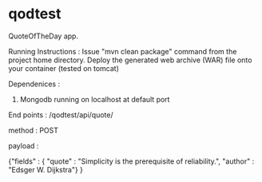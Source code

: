 # qodtest
QuoteOfTheDay app.

Running Instructions :
  Issue "mvn clean package" command from the project home directory.
  Deploy the generated web archive (WAR) file onto your container (tested on tomcat)

Dependenices :
1. Mongodb running on localhost at default port

End points :
/qodtest/api/quote/

method : POST

payload : 

{"fields" : {
  "quote" : "Simplicity is the prerequisite of reliability.", 
  "author" : "Edsger W. Dijkstra"}
}

